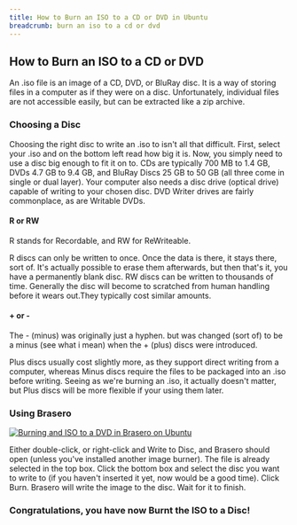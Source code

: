 ```yaml
---
title: How to Burn an ISO to a CD or DVD in Ubuntu
breadcrumb: burn an iso to a cd or dvd
---
```


## How to Burn an ISO to a CD or DVD

An .iso file is an image of a CD, DVD, or BluRay disc. It is a way of storing files in a computer as if they were on a disc. Unfortunately, individual files are not accessible easily, but can be extracted like a zip archive.

### Choosing a Disc

Choosing the right disc to write an .iso to isn't all that difficult. First, select your .iso and on the bottom left read how big it is. Now, you simply need to use a disc big enough to fit it on to. CDs are typically 700 MB to 1.4 GB, DVDs 4.7 GB to 9.4 GB, and BluRay Discs 25 GB to 50 GB (all three come in single or dual layer). Your computer also needs a disc drive (optical drive) capable of writing to your chosen disc. DVD Writer drives are fairly commonplace, as are Writable DVDs.

#### R or RW

R stands for Recordable, and RW for ReWriteable.

R discs can only be written to once. Once the data is there, it stays there, sort of. It's actually possible to erase them afterwards, but then that's it, you have a permanently blank disc. RW discs can be written to thousands of time. Generally the disc will become to scratched from human handling before it wears out.They typically cost similar amounts.

#### + or -

The - (minus) was originally just a hyphen. but was changed (sort of) to be a minus (see what i mean) when the + (plus) discs were introduced.

Plus discs usually cost slightly more, as they support direct writing from a computer, whereas Minus discs require the files to be packaged into an .iso before writing. Seeing as we're burning an .iso, it actually doesn't matter, but Plus discs will be more flexible if your using them later.

### Using Brasero

<a class="fancybox" title="Burning and ISO to a DVD in Brasero on Ubuntu" href="{{ '/assets/images/how-to/burn-an-iso-to-a-cd-or-dvd-in-ubuntu/burn-an-iso-in-brasero.png' | relative_url }}"><img class="round" src="{{ '/assets/images/how-to/burn-an-iso-to-a-cd-or-dvd-in-ubuntu/burn-an-iso-in-brasero.png' | relative_url }}" alt="Burning and ISO to a DVD in Brasero on Ubuntu"></a>

Either double-click, or right-click and <span class="box">Write to Disc</span>, and Brasero should open (unless you've installed another image burner). The file is already selected in the top box. Click the bottom box and select the disc you want to write to (if you haven't inserted it yet, now would be a good time). Click <span class="box">Burn</span>. Brasero will write the image to the disc. Wait for it to finish.

### Congratulations, you have now Burnt the ISO to a Disc!
